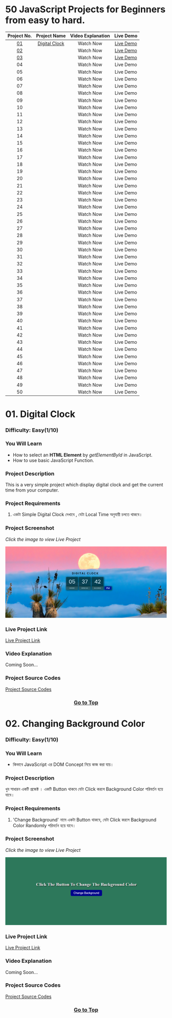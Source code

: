 # 50 JavaScript Projects for Beginners from easy to hard.

|       Project No.       |            Project Name            | Video Explanation |                       Live Demo                        |
| :---------------------: | :--------------------------------: | :---------------: | :----------------------------------------------------: |
| [01](#01-digital-clock) | [Digital Clock](#01-digital-clock) |     Watch Now     | [Live Demo](https://digital-clock-rose-mu.vercel.app/) |
|         [02]()          |                []()                |     Watch Now     |                     [Live Demo]()                      |
|         [03]()          |                []()                |     Watch Now     |                     [Live Demo]()                      |
|           04            |                                    |     Watch Now     |                       Live Demo                        |
|           05            |                                    |     Watch Now     |                       Live Demo                        |
|           06            |                                    |     Watch Now     |                       Live Demo                        |
|           07            |                                    |     Watch Now     |                       Live Demo                        |
|           08            |                                    |     Watch Now     |                       Live Demo                        |
|           09            |                                    |     Watch Now     |                       Live Demo                        |
|           10            |                                    |     Watch Now     |                       Live Demo                        |
|           11            |                                    |     Watch Now     |                       Live Demo                        |
|           12            |                                    |     Watch Now     |                       Live Demo                        |
|           13            |                                    |     Watch Now     |                       Live Demo                        |
|           14            |                                    |     Watch Now     |                       Live Demo                        |
|           15            |                                    |     Watch Now     |                       Live Demo                        |
|           16            |                                    |     Watch Now     |                       Live Demo                        |
|           17            |                                    |     Watch Now     |                       Live Demo                        |
|           18            |                                    |     Watch Now     |                       Live Demo                        |
|           19            |                                    |     Watch Now     |                       Live Demo                        |
|           20            |                                    |     Watch Now     |                       Live Demo                        |
|           21            |                                    |     Watch Now     |                       Live Demo                        |
|           22            |                                    |     Watch Now     |                       Live Demo                        |
|           23            |                                    |     Watch Now     |                       Live Demo                        |
|           24            |                                    |     Watch Now     |                       Live Demo                        |
|           25            |                                    |     Watch Now     |                       Live Demo                        |
|           26            |                                    |     Watch Now     |                       Live Demo                        |
|           27            |                                    |     Watch Now     |                       Live Demo                        |
|           28            |                                    |     Watch Now     |                       Live Demo                        |
|           29            |                                    |     Watch Now     |                       Live Demo                        |
|           30            |                                    |     Watch Now     |                       Live Demo                        |
|           31            |                                    |     Watch Now     |                       Live Demo                        |
|           32            |                                    |     Watch Now     |                       Live Demo                        |
|           33            |                                    |     Watch Now     |                       Live Demo                        |
|           34            |                                    |     Watch Now     |                       Live Demo                        |
|           35            |                                    |     Watch Now     |                       Live Demo                        |
|           36            |                                    |     Watch Now     |                       Live Demo                        |
|           37            |                                    |     Watch Now     |                       Live Demo                        |
|           38            |                                    |     Watch Now     |                       Live Demo                        |
|           39            |                                    |     Watch Now     |                       Live Demo                        |
|           40            |                                    |     Watch Now     |                       Live Demo                        |
|           41            |                                    |     Watch Now     |                       Live Demo                        |
|           42            |                                    |     Watch Now     |                       Live Demo                        |
|           43            |                                    |     Watch Now     |                       Live Demo                        |
|           44            |                                    |     Watch Now     |                       Live Demo                        |
|           45            |                                    |     Watch Now     |                       Live Demo                        |
|           46            |                                    |     Watch Now     |                       Live Demo                        |
|           47            |                                    |     Watch Now     |                       Live Demo                        |
|           48            |                                    |     Watch Now     |                       Live Demo                        |
|           49            |                                    |     Watch Now     |                       Live Demo                        |
|           50            |                                    |     Watch Now     |                       Live Demo                        |

# 01. Digital Clock

### Difficulty: Easy(1/10)

### You Will Learn

- How to select an **HTML Element** by _getElementById_ in JavaScript.
- How to use basic JavaScript Function.

### Project Description

This is a very simple project which display digital clock and get the current time from your computer.

### Project Requirements

1. একটা Simple Digital Clock দেখাবে , যেটা Local Time অনুযায়ী চলতে থাকবে।

### Project Screenshot

_Click the image to view Live Project_

[![Digital Clock](./01-digital-clock/images/01-digital-clock.png)](https://digital-clock-rose-mu.vercel.app/)

### Live Project Link

[Live Project Link](https://digital-clock-rose-mu.vercel.app/)

### Video Explanation

Coming Soon...

### Project Source Codes

[Project Source Codes](./01-digital-clock/)

[<h3 align="center">Go to Top</h3>](#50-javascript-projects-for-beginners-from-easy-to-hard)

# 02. Changing Background Color

### Difficulty: Easy(1/10)

### You Will Learn

- কিভাবে JavaScript এর DOM Concept নিয়ে কাজ করা যায়।

### Project Description

খুব সাধারন একটি প্রজেক্ট । একটি Button থাকবে যেটা Click করলে Background Color পরিবর্তন হয়ে যাবে।

### Project Requirements

1. 'Change Background' নামে একটা Button থাকবে, যেটা Click করলে Background Color Randomly পরিবর্তন হয়ে যাবে।

### Project Screenshot

_Click the image to view Live Project_

[![Changing Background Color](./02-changing-background-color/images/bg-color.png)]()

### Live Project Link

[Live Project Link](https://digital-clock-rose-mu.vercel.app/)

### Video Explanation

Coming Soon...

### Project Source Codes

[Project Source Codes](./01-digital-clock/)

[<h3 align="center">Go to Top</h3>](#50-javascript-projects-for-beginners-from-easy-to-hard)
